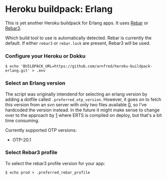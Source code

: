 # Heroku buildpack: Erlang

This is yet another Heroku buildpack for Erlang apps. It uses [Rebar](https://github.com/rebar/rebar) or [Rebar3](https://github.com/rebar/rebar3).

Which build tool to use is automatically detected.  Rebar is currently the default.  If either `rebar3` or `rebar.lock` are present, Rebar3 will be used. 

### Configure your Heroku or Dokku

    $ echo 'BUILDPACK_URL=https://github.com/arnfred/heroku-buildpack-erlang.git' > .env

### Select an Erlang version

The script was originally intendend for selecting an erlang version by adding a dotfile called `.preferred_otp_version`. However, it goes on to fetch this version from an svn server with only two files available [0], so I've hardcoded the version instead. In the future it might make sense to change over to the approach by [1] where ERTS is compiled on deploy, but that's a bit time consuming.

Currently supported OTP versions:

* OTP-20.1

[0]: https://github.com/arnfred/heroku-buildpack-erlang/blob/master/bin/compile#L123
[1]: https://github.com/yycking/heroku-buildpack-erlang/commit/1c4704f777e9f2ddba3af0c08d76ca81a2dfb428

### Select Rebar3 profile

To select the rebar3 profile version for your app:

    $ echo prod > .preferred_rebar_profile
